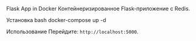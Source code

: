 Flask App in Docker
Контейнеризированное Flask-приложение с Redis.

Установка 
bash
docker-compose up -d
  
Использование
Перейдите: `http://localhost:5000`.
